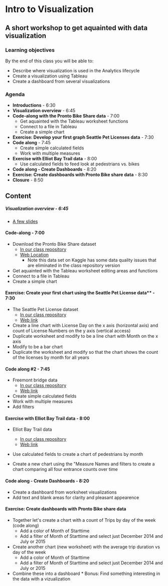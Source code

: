 # Intro to Visualization
## A short workshop to get aquainted with data visualization

### Learning objectives
By the end of this class you will be able to:
* Describe where visualization is used in the Analytics lifecycle
* Create a visualization using Tableau
* Create a dashboard from several visualizations

### Agenda
* **Introductions** -  6:30
* **Visualization overview**  -  6:45
* **Code-along with the Pronto Bike Share data**  -  7:00
  * Get aquainted with the Tableau worksheet functions
  * Connect to a file in Tableau
  * Create a simple chart
* **Exercise: Develop your first graph Seattle Pet Licenses data**  -  7:30
* **Code along**  -  7:45
  * Create simple calculated fields
  * Work with multiple measures
* **Exercise with Elliot Bay Trail data**  -  8:00 
  * Use calculated fields to feed look at pedestrians vs. bikes
* **Code along - Create Dashboards**  -  8:20
* **Exercise: Create dashboards with Pronto Bike share data**  -  8:30
* **Closure**  -  8:50
 
## Content

##### Visualization overview  -  6:45
* [A few slides](https://docs.google.com/presentation/d/1fRl4N4mOWAYA5mRbtbnBE5lQMnku0eSJa6vqJq9oUgI/edit?usp=sharing)
 
#### Code-along  -  7:00
* Download the Pronto Bike Share dataset
  * [In our class repository](/Pronto_bike_share_visualization/cycle-share-dataset/trip.csv)
  * [Web Location](https://www.kaggle.com/pronto/cycle-share-dataset)
    * Note this data set on Kaggle has some data quality issues that are eliminated in the class repository version
* Get aquainted with the Tableau worksheet editing areas and functions
* Connect to a file in Tableau
* Create a simple chart
 
#### Exercise: Create your first chart using the Seattle Pet License data**  -  7:30
* The Seattle Pet License dataset
    * [In our class repository](/Seattle_pet_license_data/Seattle_Pet_Licenses_2016_to_2018.csv)
    * [Web link](https://data.seattle.gov/Community/Seattle-Pet-Licenses/jguv-t9rb)
* Create a line chart with License Day on the x axis (horizontal axis) and count of License Numbers on the y axis (vertical access)
* Duplicate worksheet and modify to be a line chart with Month on the x axis
* Modify to be a bar chart
* Duplicate the worksheet and modify so that the chart shows the count of the licenses by month for all years
  
#### Code along #2  -  7:45
* Freemont bridge data
  * [In our class repository](/Freemont_bridge_data/Freemont_bridge_bike_traffic-daily.json)
  * [Web link](https://data.seattle.gov/Transportation/Fremont-Bridge-Daily-Bicycle-Counts/eytj-7qg9/data)
* Create simple calculated fields
* Work with multiple measures
* Add filters

#### Exercise with Elliot Bay Trail data  -  8:00
* Elliot Bay Trail data
  * [In our class repository](/Elliot_bay_trail_data/Elliott_Bay_Trail_in_Myrtle_Edwards_Park.csv)
  * [Web link](https://data.seattle.gov/Transportation/Elliott-Bay-Trail-in-Myrtle-Edwards-Park/4qej-qvrz)

* Use calculated fields to create a chart of pedestrians by month
* Create a new chart using the "Measure Names and filters to create a chart comparing all four entrance counts over time
  
#### Code along - Create Dashboards  -  8:20
* Create a dashboard from worksheet visualizations
* Add text and blank areas for clarity and pleasant appearence

#### Exercise: Create dashboards with Pronto Bike share data
* Together let's create a chart with a count of Trips by day of the week (code along)
  * Add a color of Month of Starttime
  * Add a filter of Month of Starttime and select just December 2014 and July or 2015
* Create another chart (new worksheet) with the average trip duration vs day of the week
  * Add a color of Month of Starttime
  * Add a filter of Month of Starttime and select just December 2014 and July or 2015
* Combine these into a dashboard * Bonus: Find something interesting in the data with a vizualization
  
